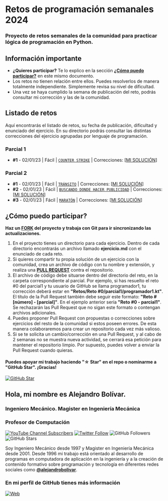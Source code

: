 

# Retos de programación semanales 2024
### Proyecto de retos semanales de la comunidad para practicar lógica de programación en Python.

## Información importante

* **¿Quieres participar?** Te lo explico en la sección **[¿Cómo puedo participar?](https://github.com/alejandrobolivar/CompuI-2-2023/blob/main/retos-programacion-2024#c%C3%B3mo-puedo-participar)** en este mismo documento.
* Los retos no tienen relación entre ellos. Puedes resolverlos de manera totalmente independiente. Simplemente revisa su nivel de dificultad.
* Una vez se haya cumplido la semana de publicación del reto, podrás consultar mi corrección y las de la comunidad.

## Listado de retos

Aquí encontrarás el listado de retos, su fecha de publicación, dificultad y enunciado del ejercicio. En su directorio podrás consultar las distintas correcciones del ejercicio agrupadas por lenguaje de programación.

### Parcial 1
* **#1** - 02/01/23 | Fácil | [`COUNTER STRIKE`](./Retos/PARCIAL1/Reto%20%2301%20-%20COUNTER%20STRIKE%20%5BF%C3%A1cil%5D/counter_strike.md) | Correcciones: [[MI SOLUCIÓN](./Retos/PARCIAL1/Reto%20%2301%20-%20COUNTER%20STRIKE%20%5BF%C3%A1cil%5D/ingalejandrobolivar.py)]

### Parcial 2
* **#1** - 02/01/23 | Fácil | [`TRÁNSITO`](./Retos/PARCIAL2/Reto%20%2301%20-%20ls_transito/transito.md) | Correcciones: [[MI SOLUCIÓN](./Retos/PARCIAL2/Reto%20%2301%20-%20ls_transito/tr%C3%A1nsito.py)]
* **#2** - 02/01/23 | Fácil | [`BUSCANDO DONDE HACER PUBLICIDAD`](./Retos/PARCIAL2/Reto%20%2302%20-%20ls_redes/redes.md) | Correcciones: [[MI SOLUCIÓN](./Retos/PARCIAL2/Reto%20%2302%20-%20ls_redes/redes.py)]
* **#3** - 02/01/23 | Fácil | [`MARATÓN`](./Retos/PARCIAL2/Reto%20%2303%20-%20ls_maraton/maraton.md) | Correcciones: [[MI SOLUCIÓN](./Retos/PARCIAL2/Reto%20%2303%20-%20ls_maraton/maraton.py)]



## ¿Cómo puedo participar?

**Haz un [FORK](https://github.com/alejandrobolivar/retos-programacion-2024/fork) del proyecto y trabaja con Git para ir sincronizando las actualizaciones.**

1. En el proyecto tienes un directorio para cada ejercicio. Dentro de cada directorio encontrarás un archivo llamado **ejercicio.md** con el enunciado de cada reto.
2. Si quieres compartir tu propia solución de un ejercicio con la comunidad, crea un archivo de código con tu nombre y extensión, y realiza una [**PULL REQUEST**](https://docs.github.com/es/pull-requests/collaborating-with-pull-requests/proposing-changes-to-your-work-with-pull-requests/creating-a-pull-request) contra el repositorio.
3. El archivo de código debe situarse dentro del directorio del reto, en la carpeta correspondiente al parcial. Por ejemplo, si has resuelto el reto #0 del parcial1 y tu usuario de GitHub se llama programador1, tu corrección deberá estar en **"Retos/Reto #0/parcial1/programador1.kt"**. El título de la Pull Request también debe seguir este formato: **"Reto #[número] - [parcial]"**. En el ejemplo anterior sería **"Reto #0 - parcial1"**. Se rechazarán las Pull Request que no sigan este formato o contengan archivos adicionales.
4. Puedes proponer Pull Request con propuestas o correcciones sobre ejercicios del resto de la comunidad si estos poseen errores. De esta manera colaboraremos para crear un repositorio cada vez más valioso.
5. Si se te solicita un cambio/corrección en una Pull Request, y al cabo de 2 semanas no se muestra nueva actividad, se cerrará esa petición para mantener el repositorio limpio. Por supuesto, puedes volver a enviar la Pull Request cuando quieras.

#### Puedes apoyar mi trabajo haciendo "☆ Star" en el repo o nominarme a "GitHub Star". ¡Gracias!

[![GitHub Star](https://img.shields.io/badge/GitHub-Nominar_a_star-yellow?style=for-the-badge&logo=github&logoColor=white&labelColor=101010)](https://stars.github.com/nominate/)

##  Hola, mi nombre es Alejandro Bolívar.
### Ingeniero Mecánico. Magister en Ingeniería Mecánica
### Profesor de Computación

[![YouTube Channel Subscribers](https://img.shields.io/youtube/channel/subscribers/UC9Vrcs-PhJh9sguq-8R7x1g?style=social)](https://youtube.com/@alejandrobolivar6984?sub_confirmation=1)
[![Twitter Follow](https://img.shields.io/twitter/follow/profealejandrob?style=social)](https://twitter.com/profealejandrob)
![GitHub Followers](https://img.shields.io/github/followers/alejandrobolivar?style=social)
![GitHub Stars](https://img.shields.io/github/stars/alejandrobolivar?style=social)

Soy Ingeniero Mecánico desde 1997 y Magister en Ingeniería Mecánica desde 2001. Desde 1996 mi trabajo está orientado al desarrollo de programas en computadora de aplicación en la ingeniería y a la creación de contenido formativo sobre programación y tecnología en diferentes redes sociales como **[@alejandrobolivar](https://alejandrobolivar.github.io/home/)**.

### En mi perfil de GitHub tienes más información

[![Web](https://img.shields.io/badge/GitHub-alejandrobolivar-14a1f0?style=for-the-badge&logo=github&logoColor=white&labelColor=101010)](https://github.com/alejandrobolivar)
